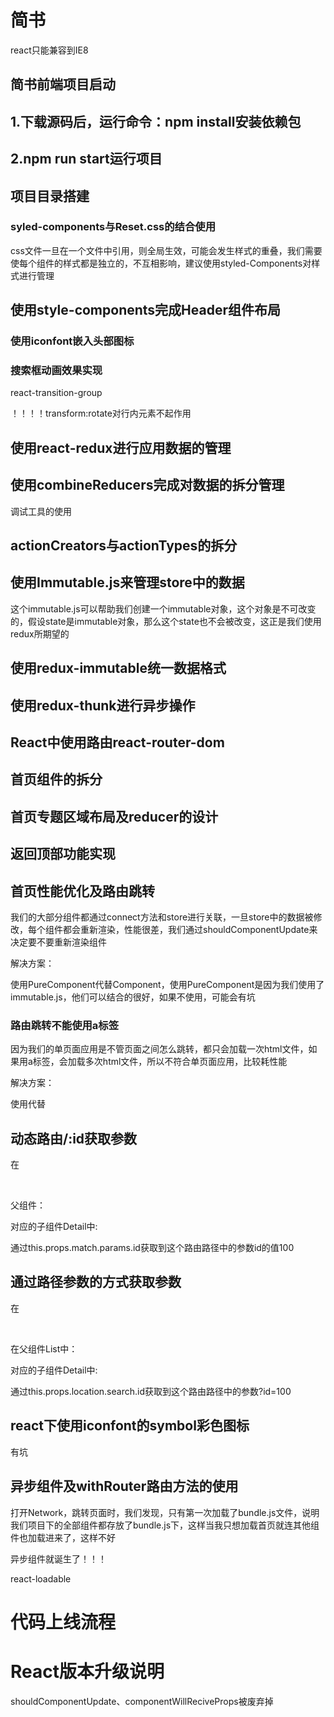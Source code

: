 # 简书

react只能兼容到IE8

## 简书前端项目启动

## 1.下载源码后，运行命令：npm install安装依赖包

## 2.npm run start运行项目

## 项目目录搭建

### syled-components与Reset.css的结合使用

css文件一旦在一个文件中引用，则全局生效，可能会发生样式的重叠，我们需要使每个组件的样式都是独立的，不互相影响，建议使用styled-Components对样式进行管理

## 使用style-components完成Header组件布局

### 使用iconfont嵌入头部图标

### 搜索框动画效果实现

react-transition-group

！！！！transform:rotate对行内元素不起作用

## 使用react-redux进行应用数据的管理

## 使用combineReducers完成对数据的拆分管理

调试工具的使用

## actionCreators与actionTypes的拆分

## 使用Immutable.js来管理store中的数据

这个immutable.js可以帮助我们创建一个immutable对象，这个对象是不可改变的，假设state是immutable对象，那么这个state也不会被改变，这正是我们使用redux所期望的

## 使用redux-immutable统一数据格式

## 使用redux-thunk进行异步操作

## React中使用路由react-router-dom

## 首页组件的拆分

## 首页专题区域布局及reducer的设计

## 返回顶部功能实现

## 首页性能优化及路由跳转

我们的大部分组件都通过connect方法和store进行关联，一旦store中的数据被修改，每个组件都会重新渲染，性能很差，我们通过shouldComponentUpdate来决定要不要重新渲染组件

解决方案：

使用PureComponent代替Component，使用PureComponent是因为我们使用了immutable.js，他们可以结合的很好，如果不使用，可能会有坑

### 路由跳转不能使用a标签

因为我们的单页面应用是不管页面之间怎么跳转，都只会加载一次html文件，如果用a标签，会加载多次html文件，所以不符合单页面应用，比较耗性能

解决方案：

使用<Link>代替<a/>

## 动态路由/:id获取参数

在

<BrowserRouter>

​	<Router to="/detail/:id" exact component={Detail}></Router>

</BrowserRouter>

父组件：

<List>

<Link to="/detail/100"></Link>

</List>

对应的子组件Detail中:

通过this.props.match.params.id获取到这个路由路径中的参数id的值100

## 通过路径参数的方式获取参数

在

<BrowserRouter>

​	<Router to="/detail" exact component={Detail}></Router>

</BrowserRouter>

在父组件List中：

<List>

<Link to="/detail?id=100"></Link>

</List>

对应的子组件Detail中:

通过this.props.location.search.id获取到这个路由路径中的参数?id=100

## react下使用iconfont的symbol彩色图标

有坑

## 异步组件及withRouter路由方法的使用

打开Network，跳转页面时，我们发现，只有第一次加载了bundle.js文件，说明我们项目下的全部组件都存放了bundle.js下，这样当我只想加载首页就连其他组件也加载进来了，这样不好

异步组件就诞生了！！！

react-loadable

# 代码上线流程

# React版本升级说明

shouldComponentUpdate、componentWillReciveProps被废弃掉

